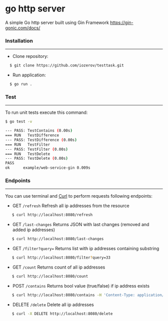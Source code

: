 # go http server
A simple Go http server built using Gin Framework https://gin-gonic.com/docs/

### Installation
-----------------
 - Clone repository:
  ```bash
    $ git clone https://github.com/iozerov/testtask.git
  ```
 - Run application:
  ```bash
    $ go run .
  ```

### Test
--------
To run unit tests execute this command:
```bash
$ go test -v

--- PASS: TestContains (0.00s)
=== RUN   TestDifference
--- PASS: TestDifference (0.00s)
=== RUN   TestFilter
--- PASS: TestFilter (0.00s)
=== RUN   TestDelete
--- PASS: TestDelete (0.00s)
PASS
ok      example/web-service-gin 0.009s
```

### Endpoints
-------------
You can use terminal and [Curl](https://curl.se/) to perform requests following endpoints:
 - GET `/refresh`
 Refresh all ip addresses from the resource
 ```bash
    $ curl http://localhost:8080/refresh
 ```
 - GET `/last-changes`
 Returns JSON with last changes (removed and added ip addresses)
 ```bash
    $ curl http://localhost:8080/last-changes
 ```
 - GET `/filter?query=`
  Returns list with ip addresses containing substring
 ```bash
    $ curl http://localhost:8080/filter?query=33
 ```
 - GET `/count`
 Returns count of all ip addresses
 ```bash
    $ curl http://localhost:8080/count
 ```
 - POST `/contains`
 Returns bool value (true/false) if ip address exists
 ```bash
    $ curl http://localhost:8080/contains -H 'Content-Type: application/json' -d '{"ip_address": "74.82.204.124"}'
 ```
- DELETE `/delete`
 Delete all ip addresses
 ```bash
    $ curl -X DELETE http://localhost:8080/delete
 ```
